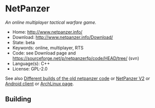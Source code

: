 # NetPanzer

_An online multiplayer tactical warfare game._

- Home: http://www.netpanzer.info/
- Download: http://www.netpanzer.info/Download/
- State: beta
- Keywords: online, multiplayer, RTS
- Code: see Download page and <https://sourceforge.net/p/netpanzerfp/code/HEAD/tree/> (svn)
- Language(s): C++
- License: GPL-2.0

See also [Different builds of the old netpanzer code](https://github.com/Rominagrobis/OldNetPanzer) or [NetPanzer V2](https://github.com/Rominagrobis/NetPanzer-V2) or [Android client](https://github.com/francov/netPanzerSB)
or [ArchLinux page](https://aur.archlinux.org/packages/netpanzer/).

## Building



